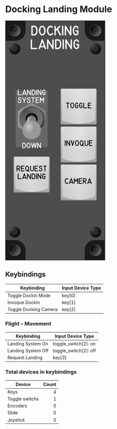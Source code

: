 # Docking Landing Module

![Docking Landing Module](images/DockingLandingModule_50mmWidth.png)

## Keybindings

| Keybinding            | Input Device Type |
| ----------------------| ----------------- |
| Toggle Dockin Mode    | key[0]            |
| Invoque Dockin        | key[1]            |
| Toggle Docking Camera | key[2]            |

### Flight – Movement

| Keybinding            |   Input Device Type   |
| ----------------------| --------------------- |
| Landing System On     | toggle_switch[2]: on  |
| Landing System Off    | toggle_switch[2]: off |
| Request Landing       | key[3]                |


### Total devices in keybindings

| Device               | Count  |
| -------------------- | -----: |
| Keys                 |      4 |
| Toggle switchs       |      1 |
| Encoders             |      0 |
| Slide                |      0 |
| Joystick             |      0 |
